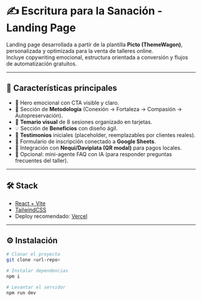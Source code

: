 # ✍️ Escritura para la Sanación - Landing Page

Landing page desarrollada a partir de la plantilla **Picto (ThemeWagon)**, personalizada y optimizada para la venta de talleres online.  
Incluye copywriting emocional, estructura orientada a conversión y flujos de automatización gratuitos.

---

## 🚀 Características principales
- 🎯 Hero emocional con CTA visible y claro.
- 🌿 Sección de **Metodología** (Conexión → Fortaleza → Compasión → Autopreservación).
- 📖 **Temario visual** de 8 sesiones organizado en tarjetas.
- 💡 Sección de **Beneficios** con diseño ágil.
- 💬 **Testimonios** iniciales (placeholder, reemplazables por clientes reales).
- 📝 Formulario de inscripción conectado a **Google Sheets**.
- 💸 Integración con **Nequi/Daviplata (QR modal)** para pagos locales.
- 🤖 Opcional: mini-agente FAQ con IA (para responder preguntas frecuentes del taller).

---

## 🛠️ Stack
- [React + Vite](https://vitejs.dev/)  
- [TailwindCSS](https://tailwindcss.com/)  
- Deploy recomendado: [Vercel](https://vercel.com/)  

---

## ⚙️ Instalación
```bash
# Clonar el proyecto
git clone <url-repo>

# Instalar dependencias
npm i

# Levantar el servidor
npm run dev
